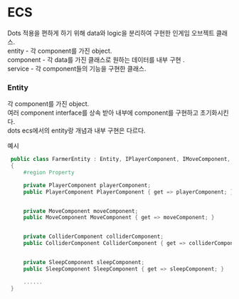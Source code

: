 # ECS
Dots 적용을 편하게 하기 위해 data와 logic을 분리하여 구현한 인게임 오브젝트 클래스.<br/>
entity - 각 component를 가진 object.<br/>
component - 각 data를 가진 클래스로 원하는 데이터를 내부 구현 .<br/>
service - 각 component들의 기능을 구현한 클래스.<br/>


### Entity
각 component를 가진 object.<br/>
여러 component interface를 상속 받아 내부에 component를 구현하고 초기화시킨다.<br/>
dots ecs에서의 entity랑 개념과 내부 구현은 다르다.<br/>

예시
```cs
 public class FarmerEntity : Entity, IPlayerComponent, IMoveComponent, IColliderComponent, ISleepComponent, ITargetableComponent, IPhysicsComponent, IMoveInputComponent, IInteractionInputComponent, IUsingInputComponent, IWarpComponent, IFsmComponent
 {
     #region Property

     private PlayerComponent playerComponent;
     public PlayerComponent PlayerComponent { get => playerComponent; }


     private MoveComponent moveComponent;
     public MoveComponent MoveComponent { get => moveComponent; }


     private ColliderComponent colliderComponent;
     public ColliderComponent ColliderComponent { get => colliderComponent; }


     private SleepComponent sleepComponent;
     public SleepComponent SleepComponent { get => sleepComponent; }

     ......
 }
```